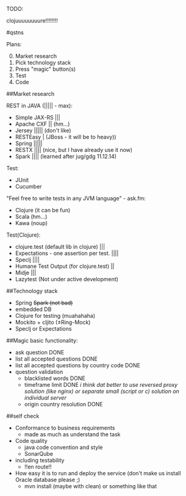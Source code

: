 TODO:

clojuuuuuuuure!!!!!!!!

#qstns

Plans:

0. Market research
1. Pick technology stack
2. Press "magic" button(s)
  20. Test
  21. Code
  
##Market research

REST in JAVA (||||| - max):

+ Simple JAX-RS |||
+ Apache CXF || (hm...)
+ Jersey  ||||| (don't like)
+ RESTEasy | (JBoss - it will be to heavy))
+ Spring |||||
+ RESTX  |||| (nice, but I have already use it now)
+ Spark |||| (learned after jug/gdg 11.12.14)

Test:

+ JUnit
+ Cucumber

"Feel free to write tests in any JVM language" - ask.fm:

+ Clojure (it can be fun)
+ Scala (hm...)
+ Kawa (noup)

Test(Clojure):
+ clojure.test (default lib in clojure) |||
+ Expectations - one assertion per test. ||||
+ Speclj ||||
+ Humane Test Output (for clojure.test) ||
+ Midje |||
+ Lazytest (Not under active development)


##Technology stack

+ Spring ~~Spark (not bad)~~
+ embedded DB
+ Clojure for testing (muahahaha)
+ Mockito + cljito (±Ring-Mock)
+ Speclj or Expectations

##Magic
basic functionality:

- ask question DONE
- list all accepted questions DONE
- list all accepted questions by country code DONE
- question validation
  - blacklisted words DONE
  - timeframe limit DONE
  _i think dat better to use reversed proxy solution (like nginx) or separate small (script or c) solution on individual server_
  - origin country resolution DONE

##self check
- Conformance to business requirements
  - made as much as understand the task
- Code quality
  - java code convention and style
  - SonarQube
- including testability
  - !!en route!!
- How easy it is to run and deploy the service (don't make us install Oracle database please ;)
  - mvn install (maybe with clean) or something like that